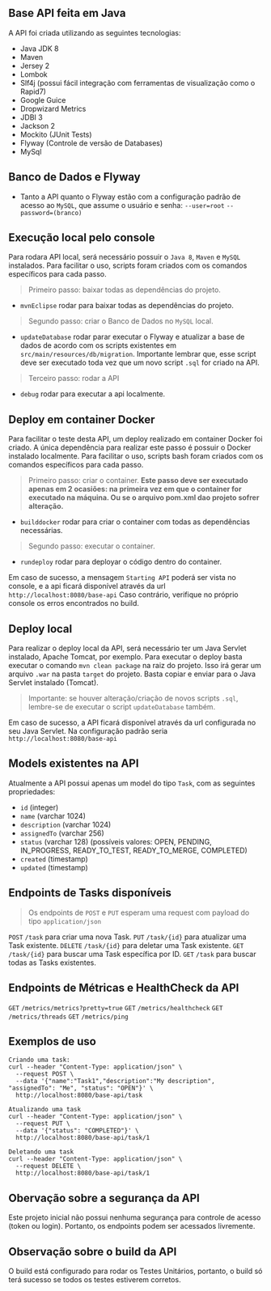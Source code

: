 
## Base API feita em Java

A API foi criada utilizando as seguintes tecnologias:
- Java JDK 8
- Maven
- Jersey 2
- Lombok 
- Slf4j (possui fácil integração com ferramentas de visualização como o Rapid7)
- Google Guice
- Dropwizard Metrics
- JDBI 3
- Jackson 2
- Mockito (JUnit Tests)
- Flyway (Controle de versão de Databases)
- MySql

## Banco de Dados e Flyway

- Tanto a API quanto o Flyway estão com a configuração padrão de acesso ao `MySQL`, que assume o usuário e senha: `--user=root` `--password=(branco)`

## Execução local pelo console

Para rodara  API local, será necessário possuir o `Java 8`, `Maven` e `MySQL` instalados.
Para facilitar o uso, scripts foram criados com os comandos específicos para cada passo.
>  Primeiro passo: baixar todas as dependências do projeto.
- `mvnEclipse` rodar para baixar todas as dependências do projeto.

> Segundo passo: criar o Banco de Dados no `MySQL` local.
- `updateDatabase` rodar parar executar o Flyway e atualizar a base de dados de acordo com os scripts existentes em `src/main/resources/db/migration`. Importante lembrar que, esse script deve ser executado toda vez que um novo script `.sql` for criado na API.

> Terceiro passo: rodar a API
- `debug` rodar para executar a api localmente.


## Deploy em container Docker

Para facilitar o teste desta API, um deploy realizado em container Docker foi criado. 
A única dependência para realizar este passo é possuir o Docker instalado localmente.
Para facilitar o uso, scripts bash foram criados com os comandos específicos para cada passo.

> Primeiro passo: criar o container. **Este passo deve ser executado apenas em 2 ocasiões: na primeira vez em que o container for executado na máquina. Ou se o arquivo pom.xml dao projeto sofrer alteração.**
- `builddocker` rodar para criar o container com todas as dependências necessárias.

> Segundo passo: executar o container.
- `rundeploy` rodar para deployar o código dentro do container.

Em caso de sucesso, a mensagem `Starting API` poderá ser vista no console, e a api ficará disponível através da url `http://localhost:8080/base-api`
Caso contrário, verifique no próprio console os erros encontrados no build.

## Deploy local

Para realizar o deploy local da API, será necessário ter um Java Servlet instalado, Apache Tomcat, por exemplo.
Para executar o deploy basta executar o comando `mvn clean package` na raiz do projeto.
Isso irá gerar um arquivo `.war` na pasta `target` do projeto.
Basta copiar e enviar para o Java Servlet instalado (Tomcat).

> Importante: se houver alteração/criação de novos scripts `.sql`, lembre-se de executar o script `updateDatabase` também.

Em caso de sucesso, a API ficará disponível através da url configurada no seu Java Servlet. Na configuração padrão seria `http://localhost:8080/base-api`

## Models existentes na API

Atualmente a API possui apenas um model do tipo `Task`, com as seguintes propriedades:
- `id` (integer)
- `name` (varchar 1024)
- `description` (varchar 1024)
- `assignedTo` (varchar 256)
- `status` (varchar 128) (possíveis valores: OPEN, PENDING, IN_PROGRESS, READY_TO_TEST, READY_TO_MERGE, COMPLETED)
- `created` (timestamp)
- `updated` (timestamp)

## Endpoints de Tasks disponíveis

> Os endpoints de `POST` e `PUT` esperam uma request com payload do tipo `application/json`

`POST` `/task` para criar uma nova Task.
`PUT` `/task/{id}` para atualizar uma Task existente.
`DELETE` `/task/{id}` para deletar uma Task existente.
`GET` `/task/{id}` para buscar uma Task específica por ID.
`GET` `/task` para buscar todas as Tasks existentes.

## Endpoints de Métricas e HealthCheck da API

`GET` `/metrics/metrics?pretty=true`
`GET` `/metrics/healthcheck`
`GET` `/metrics/threads`
`GET` `/metrics/ping`

## Exemplos de uso

```
Criando uma task:
curl --header "Content-Type: application/json" \
  --request POST \
  --data '{"name":"Task1","description":"My description", "assignedTo": "Me", "status": "OPEN"}' \
  http://localhost:8080/base-api/task

Atualizando uma task
curl --header "Content-Type: application/json" \
  --request PUT \
  --data '{"status": "COMPLETED"}' \
  http://localhost:8080/base-api/task/1

Deletando uma task
curl --header "Content-Type: application/json" \
  --request DELETE \
  http://localhost:8080/base-api/task/1
```

## Obervação sobre a segurança da API

Este projeto inicial não possui nenhuma segurança para controle de acesso (token ou login). Portanto, os endpoints podem ser acessados livremente.

## Observação sobre o build da API

O build está configurado para rodar os Testes Unitários, portanto, o build só terá sucesso se todos os testes estiverem corretos.